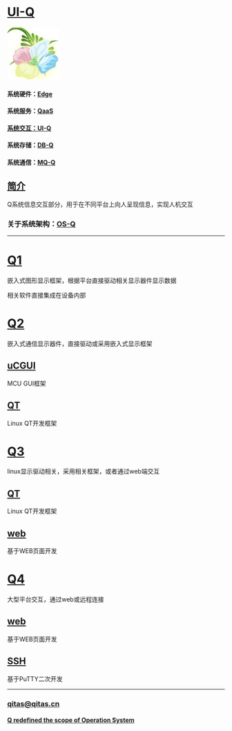 ﻿# [UI-Q](https://github.com/OS-Q/UI-Q) 

[![sites](OS-Q/OS-Q.png)](http://www.os-q.com)

#### 系统硬件：[Edge](https://github.com/OS-Q/Edge-Q)
#### 系统服务：[QaaS](https://github.com/OS-Q/QaaS)
#### [系统交互：UI-Q](https://github.com/OS-Q/UI-Q)
#### 系统存储：[DB-Q](https://github.com/OS-Q/DB-Q)
#### 系统通信：[MQ-Q](https://github.com/OS-Q/MQ-Q)

## [简介](https://github.com/OS-Q/UI-Q/wiki)

Q系统信息交互部分，用于在不同平台上向人呈现信息，实现人机交互

### 关于系统架构：[OS-Q](https://github.com/OS-Q/OS-Q)

---

# [Q1](https://github.com/OS-Q/Q1) 

嵌入式图形显示框架，根据平台直接驱动相关显示器件显示数据

相关软件直接集成在设备内部

# [Q2](https://github.com/OS-Q/Q2) 

嵌入式通信显示器件，直接驱动或采用嵌入式显示框架

## [uCGUI](https://github.com/OS-Q/uCGUI)  

MCU GUI框架

## [QT](https://github.com/OS-Q/QT)  

Linux QT开发框架


# [Q3](https://github.com/OS-Q/Q3) 

linux显示驱动相关，采用相关框架，或者通过web端交互

## [QT](https://github.com/OS-Q/QT)  

Linux QT开发框架

## [web](https://github.com/OS-Q/web)  

基于WEB页面开发


# [Q4](https://github.com/OS-Q/Q4) 

大型平台交互，通过web或远程连接

## [web](https://github.com/OS-Q/web)  

基于WEB页面开发

## [SSH](SSH/readme.md)  

基于PuTTY二次开发

---

###  qitas@qitas.cn
####  [Q redefined the scope of Operation System](http://www.OS-Q.com)